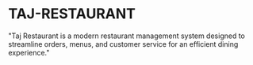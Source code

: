 # TAJ-RESTAURANT
"Taj Restaurant is a modern restaurant management system designed to streamline orders, menus, and customer service for an efficient dining experience."
